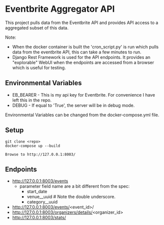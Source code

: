 # Eventbrite Aggregator API

This project pulls data from the Eventbrite API and provides API access to a aggregated subset of this data.

Note: 
* When the docker container is built the 'cron_script.py' is run which pulls data from the 
eventbrite API, this can take a few minutes to run.
* Django Rest Framework is used for the API endpoints. It provides an "explorable" WebUI when the 
endpoints are accessed from a browser which is useful for testing.

## Environmental Variables
* EB_BEARER - This is my api key for Eventbrite. For convenience I have left this in the repo.
* DEBUG - If equal to 'True', the server will be in debug mode. 

Environmental Variables can be changed from the docker-compose.yml file.

## Setup
```
git clone <repo>
docker-compose up --build

Browse to http://127.0.0.1:8003/
```

## Endpoints
* http://127.0.0.1:8003/events
    * parameter field name are a bit different from the spec:
        * start_date
        * venue__uuid # Note the double underscore.
        * category__uuid
* http://127.0.0.1:8003/events/<event_id>/
* http://127.0.0.1:8003/organizers/details/<organizer_id>
* http://127.0.0.1:8003/stats/

